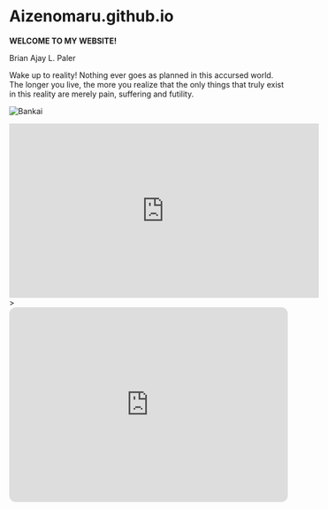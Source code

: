 # Aizenomaru.github.io
**WELCOME TO MY WEBSITE!**

Brian Ajay L. Paler

Wake up to reality! Nothing ever goes as planned in this accursed world. The longer you live, the more you realize that the only things that truly exist in this reality are merely pain, suffering and futility.





![Bankai](https://i.scdn.co/image/ab67616d0000b273057129963f51f15f5159ae0a)






<iframe width="560" height="315" src="https://www.youtube.com/embed/S39lJh9y-TQ" title="YouTube video player" frameborder="0" allow="accelerometer; autoplay; clipboard-write; encrypted-media; gyroscope; picture-in-picture; web-share" allowfullscreen></iframe>>

<iframe style="border-radius:12px" src="https://open.spotify.com/embed/track/4P9pptnKQ5ZWe7CgqmZXP9?utm_source=generator" width="100%" height="352" frameBorder="0" allowfullscreen="" allow="autoplay; clipboard-write; encrypted-media; fullscreen; picture-in-picture" loading="lazy"></iframe>
